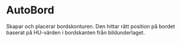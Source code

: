 # AutoBord
Skapar och placerar bordskonturen. Den hittar rätt position på bordet baserat på HU-värden i bordskanten från bildunderlaget. 
